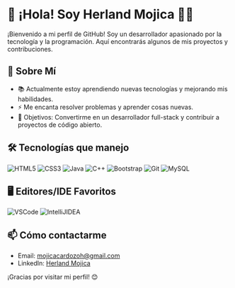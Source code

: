 # 👋 ¡Hola! Soy Herland Mojica 🙋🏻

¡Bienvenido a mi perfil de GitHub! Soy un desarrollador apasionado por la tecnología y la programación. Aquí encontrarás algunos de mis proyectos y contribuciones.

## 🚀 Sobre Mí

- 📚 Actualmente estoy aprendiendo nuevas tecnologías y mejorando mis habilidades.
- ⚡ Me encanta resolver problemas y aprender cosas nuevas.
- 🎯 Objetivos: Convertirme en un desarrollador full-stack y contribuir a proyectos de código abierto.

## 🛠️ Tecnologías que manejo

![HTML5](https://img.shields.io/badge/HTML5-E34F26?style=for-the-badge&logo=html5&logoColor=white)
![CSS3](https://img.shields.io/badge/CSS3-1572B6?style=for-the-badge&logo=css3&logoColor=white)
![Java](https://img.shields.io/badge/Java-007396?style=for-the-badge&logo=java&logoColor=white)
![C++](https://img.shields.io/badge/C++-00599C?style=for-the-badge&logo=cplusplus&logoColor=white)
![Bootstrap](https://img.shields.io/badge/Bootstrap-563D7C?style=for-the-badge&logo=bootstrap&logoColor=white)
![Git](https://img.shields.io/badge/Git-F05032?style=for-the-badge&logo=git&logoColor=white)
![MySQL](https://img.shields.io/badge/MySQL-4479A1?style=for-the-badge&logo=mysql&logoColor=white)

## 🖥️ Editores/IDE Favoritos

![VSCode](https://img.shields.io/badge/VS%20Code-007ACC?style=for-the-badge&logo=visual-studio-code&logoColor=white)
![IntelliJIDEA](https://img.shields.io/badge/IntelliJ%20IDEA-000000?style=for-the-badge&logo=intellij-idea&logoColor=white)


## 📫 Cómo contactarme

- Email: mojicacardozoh@gmail.com
- LinkedIn: [Herland Mojica](https://www.linkedin.com/in/herlandmojica/)

¡Gracias por visitar mi perfil! 😊

